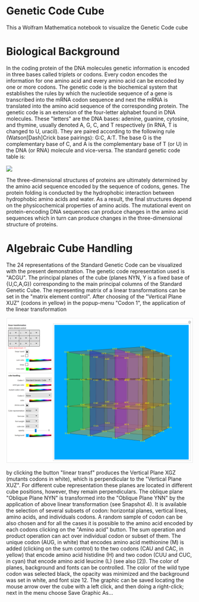 # Genetic Code Cube
This a Wolfram Mathematica notebook to visualize the Genetic Code cube

# Biological Background

In the coding protein of the DNA molecules genetic information is encoded in three bases called triplets or codons. Every codon encodes the information for one amino acid and every amino acid can be encoded by one or more codons. The genetic code is the biochemical system that establishes the rules by which the nucleotide sequence of a gene is transcribed into the mRNA codon sequence and next the mRNA is translated into the amino acid sequence of the corresponding protein. The genetic code is an extension of the four-letter alphabet found in DNA molecules. These "letters" are the DNA bases: adenine, guanine, cytosine, and thymine, usually denoted A, G, C, and T respectively (in  RNA, T is changed to U, uracil). They are paired according to the following rule (Watson\[Dash]Crick base pairings): G:C, A:T. The base G is the complementary base of C, and A is the complementary base of T (or U) in the DNA (or RNA) molecule and vice-versa. The standard genetic code table is:

<img src="https://www.researchgate.net/profile/Robersy-Sanchez/publication/7002668/figure/tbl1/AS:667204844527621@1536085439245/The-standard-genetic-code-table.png" align="center" />

The three-dimensional structures of proteins are ultimately determined by the amino acid sequence encoded by the sequence of codons, genes. The protein folding is conducted by the hydrophobic interaction between hydrophobic amino acids and water. As a result, the final structures depend on the physicochemical properties of amino acids. The mutational event on protein-encoding DNA sequences can produce changes in the amino acid sequences which in turn can produce changes in the three-dimensional structure of proteins.

# Algebraic Cube Handling
The 24 representations of the Standard Genetic Code can be visualized with the present demonstration.  The genetic code representation used is "ACGU". The principal planes of the cube (planes NYN, Y is a fixed base of {U,C,A,G}) corresponding to the main principal columns of the Standard Genetic Cube. The representing matrix of a linear transformations can be set in the "matrix element control". After choosing of the "Vertical Plane XUZ" (codons in yellow) in the popup-menu "Codon 1", the application of the linear transformation 

<img src="https://github.com/genomaths/genetic_code_cube/blob/main/gc_image.png">


by clicking the button "linear transf" produces the Vertical Plane XGZ (mutants codons in white), which is perpendicular to the "Vertical Plane XUZ". For different cube representation these planes are located in different cube positions, however, they remain perpendiculars. The oblique plane "Oblique Plane NYN" is transformed into the "Oblique Plane YNN" by the application of above linear transformation (see Snapshot 4). It is available the selection of several subsets of codon: horizontal planes, vertical lines, amino acids, and individuals codons. A random sample of codon can be also chosen and for all the cases it is possible to the amino acid encoded by each codons clicking on the "Amino acid" button. The sum operation and product operation can act over individual codon or subset of them. The unique codon (AUG, in white) that encodes amino acid methionine (M) is added (clicking on the sum control) to the two codons (CAU and CAC, in yellow) that encode amino acid histidine (H) and two codon (CUU and CUC, in cyan) that encode amino acid leucine (L) (see also [2]). The color of planes, background and fonts can be controlled. The color of the wild type codon was selected black, the opacity was minimized and the background was set in white, and font size 12. The graphic can be saved locating the mouse arrow over the cube with a left click, and then doing a right-click; next in the menu choose Save Graphic As...

